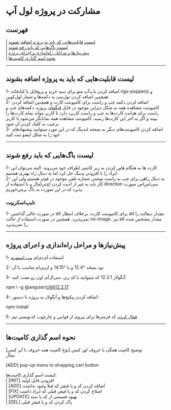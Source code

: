 # مشارکت در پروژه لول آپ

## فهرست

| [لیست قابلیت‌هایی که باید به پروژه اضافه بشوند](#لیست-قابلیت‌هایی-که-باید-به-پروژه-اضافه-بشوند)  
| [لیست باگ‌هایی که باید رفع شوند](#لیست-باگ‌هایی-که-باید-رفع-شوند)  
| [پیش‌نیازها و مراحل راه‌اندازی و اجرای پروژه](#پیش‌نیازها-و-مراحل-راه‌اندازی-و-اجرای-پروژه)  
| [نحوه اسم گذاری کامیت‌ها](#نحوه-اسم-گذاری-کامیت‌ها)

---

## لیست قابلیت‌هایی که باید به پروژه اضافه بشوند

1- اضافه کردن پاپ‌‍‌آپ منو برای سبد خرید و پروفایل با کتابخانه ngx-popperjs و همچنین اضافه کردن تول‌تیپ به دکمه‌ها و شمار لول‌کوین  
2- اضافه کردن دکمه چپ و راست برای کامپوننت کارت و همچنین اضافه کردن کامپوننت مشاهده همه به شکل دیزاین موجود در فایل [فیگمای](https://www.figma.com/file/8HrEFNO32c3rnd2Y86na5i/level-up?node-id=0%3A1) پروژه. دکمه‌های چپ و راست برای هدایت کارت‌ها به چپ و راست کاربرد دارد تا کاربر بتواند تمام کارت‌ها را ببیند و اگر به آخر این کارت‌ها رسید، کامپوننت مشاهده همه نمایانگر می‌شود تا کاربر ترغیب به کلیک کردن آن شود.  
3- اضافه کردن کامپوننت‌های دیگر به صفحه لندینگ که در این مورد میتوانید پیشنهادهای خود را به شکل ایشو ثبت کنید

---

## لیست باگ‌هایی که باید رفع شوند

1- کارت ها به هنگام هاور کردن به زیر کانتینر اطراف خود می‌روند. البته می‌توان این ایراد را با افزودن پدینگ حل کرد اما به دنبال راه بهتری هستیم.  
2- به دنبال راهی برای چپ به راست نوشتن شماره تلفن موجود در فوتر هستیم ولی این کار باید به غیر از ادیت کردن اچ‌تی‌ام‌ال و با استفاده از direction سی‌اس‌اس صورت پذیرد که در این صورت به باگ برمی‌خوریم.

### تایپ‌اسکریپت

1- در صورت خالی گذاشتن alt برای کامپوننت کارت، برخلاف انتظار alt مقدار دیفالت را نمی‌پذیرد. همچنین در صورت استفاده از حالت no-image، نیز alt مقدار مشخص شده را نمی‌پذیرد.

---

## پیش‌نیازها و مراحل راه‌اندازی و اجرای پروژه

1- استفاده آی‌دی‌ای [وب استورم](https://www.jetbrains.com/webstorm/)

2- نود نسخه ^12.4 و یا ^14.15 و ان‌پی‌ام مناسب با آن

3- آنگولار 12.2.1 که میتوانید با کد زیر، سی‌ال‌آی اون رو نصب کنید:

npm i -g @angular/cli@12.2.17

4- اضافه کردن پیکیج‌ها و آنگولار به پروژه با دستور:

npm install

5- [فعال کردن](https://docs.code-star.ir/docs/frontend/phase06-clean-code#ide) کد فرمترها برای پیروی از قوانین و چارچوب کدنویسی تیم

---

## نحوه اسم گذاری کامیت‌ها

[نوع کامیت همه حروف با آپر کیس] توضیح کامیت همگی با حروف لور کیس  
مثال:

[ADD] pop-up menu to shopping cart button

لیست اسم گذاری کامیت‌ها:  
| [INIT] افزودن فایل اولیه  
| [ADD] اضافه کردن کد و یا فیچر که قبلا وجود نداشت  
| [FIX] اصلاح کردن کد و یا فیچر قبلی که ایراد داشت  
| [UPDATE] بهبود قسمتی از کد یا سند  
| [DEL] پاک کردن کد و یا فیچر قبلی
